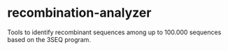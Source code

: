 recombination-analyzer
======================

Tools to identify recombinant sequences among up to 100.000 sequences based on the 3SEQ program.
